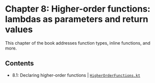 # Chapter 8: Higher-order functions: lambdas as parameters and return values
This chapter of the book addresses function types, inline functions, and more.

## Contents
* 8.1: Declaring higher-order functions | [`HigherOrderFunctions.kt`](https://github.com/MetalTurtle18/kotlin-learning/blob/main/src/main/kotlin/chapter8/HigherOrderFunctions.kt)